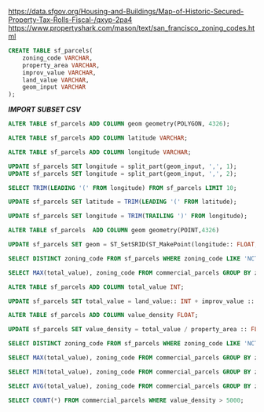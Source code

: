 https://data.sfgov.org/Housing-and-Buildings/Map-of-Historic-Secured-Property-Tax-Rolls-Fiscal-/qxyp-2pa4
https://www.propertyshark.com/mason/text/san_francisco_zoning_codes.html

```SQL
CREATE TABLE sf_parcels(
	zoning_code VARCHAR,
	property_area VARCHAR,
	improv_value VARCHAR,
	land_value VARCHAR,
	geom_input VARCHAR
);
```

***IMPORT SUBSET CSV***

```SQL
ALTER TABLE sf_parcels ADD COLUMN geom geometry(POLYGON, 4326);
```

```SQL
ALTER TABLE sf_parcels ADD COLUMN latitude VARCHAR;
```

```SQL
ALTER TABLE sf_parcels ADD COLUMN longitude VARCHAR;
```

```SQL
UPDATE sf_parcels SET longitude = split_part(geom_input, ',', 1);
UPDATE sf_parcels SET longitude = split_part(geom_input, ',', 2);
```

```SQL
SELECT TRIM(LEADING '(' FROM longitude) FROM sf_parcels LIMIT 10;
```

```SQL
UPDATE sf_parcels SET latitude = TRIM(LEADING '(' FROM latitude);
```

```SQL
UPDATE sf_parcels SET longitude = TRIM(TRAILING ')' FROM longitude);
```

```SQL
ALTER TABLE sf_parcels	ADD COLUMN geom geometry(POINT,4326)
```

```SQL
UPDATE sf_parcels SET geom = ST_SetSRID(ST_MakePoint(longitude:: FLOAT,latitude:: FLOAT),4326);
```

```SQL
SELECT DISTINCT zoning_code FROM sf_parcels WHERE zoning_code LIKE 'NCT_' OR zoning_code LIKE 'C%';
```

```SQL
SELECT MAX(total_value), zoning_code FROM commercial_parcels GROUP BY zoning_code;
```

```SQL
ALTER TABLE sf_parcels ADD COLUMN total_value INT;
```

```SQL
UPDATE sf_parcels SET total_value = land_value:: INT + improv_value :: INT;
```

```SQL
ALTER TABLE sf_parcels ADD COLUMN value_density FLOAT;
```

```SQL
UPDATE sf_parcels SET value_density = total_value / property_area :: FLOAT WHERE property_area :: INT != 0;
```

```SQL
SELECT DISTINCT zoning_code FROM sf_parcels WHERE zoning_code LIKE 'NCT_';
```

```SQL
SELECT MAX(total_value), zoning_code FROM commercial_parcels GROUP BY zoning_code;
```

```SQL
SELECT MIN(total_value), zoning_code FROM commercial_parcels GROUP BY zoning_code;
```

```SQL
SELECT AVG(total_value), zoning_code FROM commercial_parcels GROUP BY zoning_code;
```

```SQL
SELECT COUNT(*) FROM commercial_parcels WHERE value_density > 5000;
```

